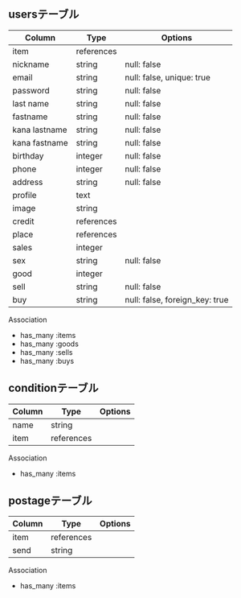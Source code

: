 ##  usersテーブル

|Column|Type|Options|
|------|----|-------|
|item|references||
|nickname|string|null: false|
|email|string|null: false, unique: true|
|password|string|null: false|
|last name|string|null: false|
|fastname|string|null: false|
|kana lastname|string|null: false|
|kana fastname|string|null: false|
|birthday|integer|null: false|
|phone|integer|null: false|
|address|string|null: false|
|profile|text| |
|image|string| |
|credit|references| |
|place|references| |
|sales|integer| |
|sex|string|null: false|
|good|integer||
|sell|string|null: false|　
|buy|string|null: false, foreign_key: true|

  Association
- has_many :items
- has_many :goods
- has_many :sells
- has_many :buys

##  conditionテーブル

|Column|Type|Options|
|------|----|-------|
|name|string| |
|item|references| |

  Association
- has_many :items

##  postageテーブル

|Column|Type|Options|
|------|----|-------|
|item|references| |
|send|string| |

  Association
- has_many :items